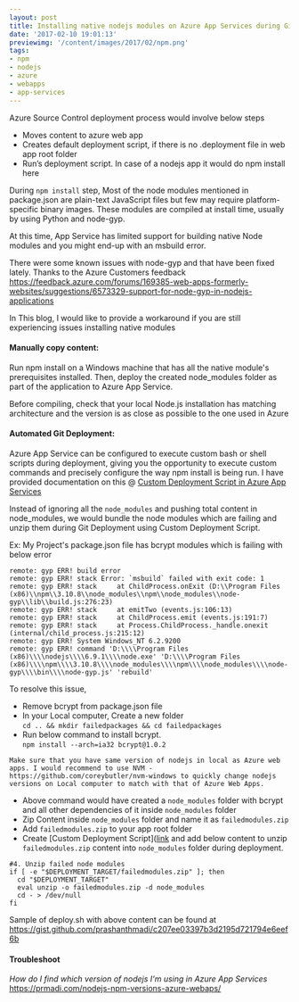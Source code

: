 ```yaml
---
layout: post
title: Installing native nodejs modules on Azure App Services during Git Deployment
date: '2017-02-10 19:01:13'
previewimg: '/content/images/2017/02/npm.png'
tags:
- npm
- nodejs
- azure
- webapps
- app-services
---
```


Azure Source Control deployment process would involve below steps
* Moves content to azure web app
* Creates default deployment script, if there is no .deployment file in web app root folder
* Run’s deployment script. In case of a nodejs app it would do npm install here

During `npm install` step, Most of the node modules mentioned in package.json are plain-text JavaScript files but few may require platform-specific binary images. These modules are compiled at install time, usually by using Python and node-gyp.

At this time, App Service has limited support for building native Node modules and you might end-up with an msbuild error.

There were some known issues with node-gyp and that have been fixed lately. Thanks to the Azure Customers feedback
https://feedback.azure.com/forums/169385-web-apps-formerly-websites/suggestions/6573329-support-for-node-gyp-in-nodejs-applications

In This blog, I would like to provide a workaround if you are still experiencing issues installing native modules

#### Manually copy content:

Run npm install on a Windows machine that has all the native module's prerequisites installed. Then, deploy the created node_modules folder as part of the application to Azure App Service.

Before compiling, check that your local Node.js installation has matching architecture and the version is as close as possible to the one used in Azure 

#### Automated Git Deployment:
Azure App Service can be configured to execute custom bash or shell scripts during deployment, giving you the opportunity to execute custom commands and precisely configure the way npm install is being run. I have provided documentation on this @ [Custom Deployment Script in Azure App Services](/azure-custom-deployment)

Instead of ignoring all the `node_modules` and pushing total content in node_modules, we would bundle the node modules which are failing and unzip them during Git Deployment using Custom Deployment Script.

Ex:
My Project's package.json file has bcrypt modules which is failing with below error
```
remote: gyp ERR! build error 
remote: gyp ERR! stack Error: `msbuild` failed with exit code: 1
remote: gyp ERR! stack     at ChildProcess.onExit (D:\\Program Files (x86)\\npm\\3.10.8\\node_modules\\npm\\node_modules\\node-gyp\\lib\\build.js:276:23)
remote: gyp ERR! stack     at emitTwo (events.js:106:13)
remote: gyp ERR! stack     at ChildProcess.emit (events.js:191:7)
remote: gyp ERR! stack     at Process.ChildProcess._handle.onexit (internal/child_process.js:215:12)
remote: gyp ERR! System Windows_NT 6.2.9200
remote: gyp ERR! command 'D:\\\\Program Files (x86)\\\\nodejs\\\\6.9.1\\\\node.exe' 'D:\\\\Program Files (x86)\\\\npm\\\\3.10.8\\\\node_modules\\\\npm\\\\node_modules\\\\node-gyp\\\\bin\\\\node-gyp.js' 'rebuild'
```

To resolve this issue,

* Remove bcrypt from package.json file
* In your Local computer, Create a new folder<br>
 `cd .. && mkdir failedpackages && cd failedpackages `
* Run below command to install bcrypt. <br>
 `npm install --arch=ia32 bcrypt@1.0.2`
```
Make sure that you have same version of nodejs in local as Azure web apps. I would recommend to use NVM - https://github.com/coreybutler/nvm-windows to quickly change nodejs versions on Local computer to match with that of Azure Web Apps.
```
* Above command would have created a `node_modules` folder with bcrypt and all other dependencies of it inside `node_modules` folder
* Zip Content inside `node_modules` folder and name it as `failedmodules.zip`
* Add `failedmodules.zip` to your app root folder
* Create [Custom Deployment Script]([link](/azure-custom-deployment) and add below content to unzip `failedmodules.zip` content into `node_modules` folder during deployment.
```
#4. Unzip failed node modules
if [ -e "$DEPLOYMENT_TARGET/failedmodules.zip" ]; then
  cd "$DEPLOYMENT_TARGET"
  eval unzip -o failedmodules.zip -d node_modules
  cd - > /dev/null
fi
```

Sample of deploy.sh with above content can be found at https://gist.github.com/prashanthmadi/c207ee03397b3d2195d721794e6eef6b

#### Troubleshoot

*How do I find which version of nodejs I'm using in Azure App Services*
https://prmadi.com/nodejs-npm-versions-azure-webaps/